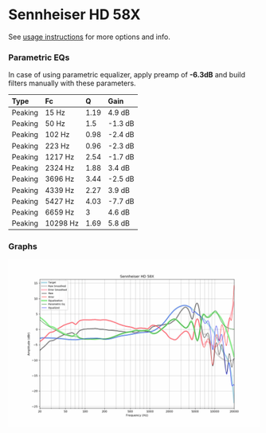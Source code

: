 # Sennheiser HD 58X
See [usage instructions](https://github.com/jaakkopasanen/AutoEq#usage) for more options and info.

### Parametric EQs
In case of using parametric equalizer, apply preamp of **-6.3dB** and build filters manually
with these parameters. 


| Type    | Fc       |    Q | Gain    |
|:--------|:---------|:-----|:--------|
| Peaking | 15 Hz    | 1.19 | 4.9 dB  |
| Peaking | 50 Hz    | 1.5  | -1.3 dB |
| Peaking | 102 Hz   | 0.98 | -2.4 dB |
| Peaking | 223 Hz   | 0.96 | -2.3 dB |
| Peaking | 1217 Hz  | 2.54 | -1.7 dB |
| Peaking | 2324 Hz  | 1.88 | 3.4 dB  |
| Peaking | 3696 Hz  | 3.44 | -2.5 dB |
| Peaking | 4339 Hz  | 2.27 | 3.9 dB  |
| Peaking | 5427 Hz  | 4.03 | -7.7 dB |
| Peaking | 6659 Hz  | 3    | 4.6 dB  |
| Peaking | 10298 Hz | 1.69 | 5.8 dB  |

### Graphs
![](./Sennheiser%20HD%2058X.png)